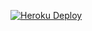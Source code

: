 [![Heroku Deploy](https://www.herokucdn.com/deploy/button.svg)](https://heroku.com/deploy?template=https://github.com/SPTKL/covid.git)